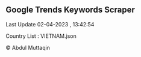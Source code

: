 

## Google Trends Keywords Scraper 
 
Last Update 02-04-2023 , 13:42:54

Country List :
VIETNAM.json



© Abdul Muttaqin 
